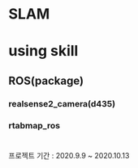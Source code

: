 SLAM
==============
#  using skill
##    ROS(package)
###     realsense2_camera(d435)
###     rtabmap_ros


#
#
프로젝트 기간 : 2020.9.9 ~ 2020.10.13
